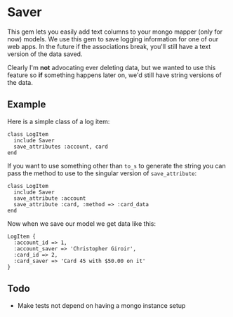 # Saver

This gem lets you easily add text columns to your mongo mapper (only for now)
models. We use this gem to save logging information for one of our web apps. In
the future if the associations break, you'll still have a text version of the
data saved.

Clearly I'm **not** advocating ever deleting data, but we wanted to use this
feature so **if** something happens later on, we'd still have string versions of
the data.

## Example

Here is a simple class of a log item:

    class LogItem
      include Saver
      save_attributes :account, card
    end

If you want to use something other than `to_s` to generate the string you can
pass the method to use to the singular version of `save_attribute`:

    class LogItem
      include Saver
      save_attribute :account
      save_attribute :card, :method => :card_data
    end

Now when we save our model we get data like this:

    LogItem {
      :account_id => 1,
      :account_saver => 'Christopher Giroir',
      :card_id => 2,
      :card_saver => 'Card 45 with $50.00 on it'
    }

## Todo

* Make tests not depend on having a mongo instance setup
